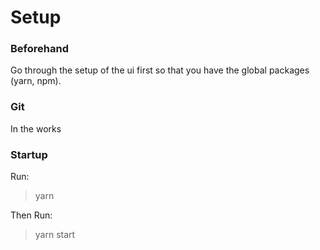 # Setup
### Beforehand
Go through the setup of the ui first so that you have the global packages (yarn, npm).

### Git
In the works

### Startup
Run:
>yarn

Then Run:
>yarn start